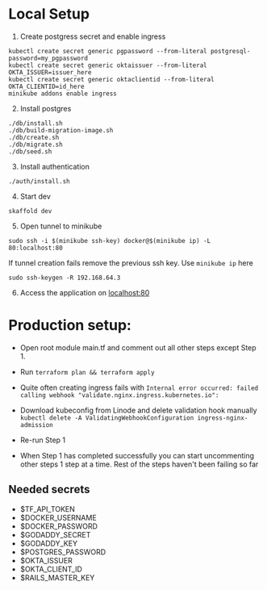 # Local Setup

1. Create postgress secret and enable ingress
```shell script
kubectl create secret generic pgpassword --from-literal postgresql-password=my_pgpassword
kubectl create secret generic oktaissuer --from-literal OKTA_ISSUER=issuer_here
kubectl create secret generic oktaclientid --from-literal OKTA_CLIENTID=id_here
minikube addons enable ingress
```

2. Install postgres
```shell script
./db/install.sh
./db/build-migration-image.sh
./db/create.sh
./db/migrate.sh
./db/seed.sh
```

3. Install authentication
```shell
./auth/install.sh
```

4. Start dev
```shell script
skaffold dev
```

5. Open tunnel to minikube
```shell
sudo ssh -i $(minikube ssh-key) docker@$(minikube ip) -L 80:localhost:80
```
If tunnel creation fails remove the previous ssh key. Use `minikube ip` here 
```shell
sudo ssh-keygen -R 192.168.64.3
```

6. Access the application on [localhost:80](http://localhost:80)

# Production setup:

- Open root module main.tf and comment out all other steps except Step 1.
- Run `terraform plan && terraform apply`
- Quite often creating ingress fails with `Internal error occurred: failed calling webhook "validate.nginx.ingress.kubernetes.io":`
- Download kubeconfig from Linode and delete validation hook manually `kubectl delete -A ValidatingWebhookConfiguration ingress-nginx-admission`
- Re-run Step 1

- When Step 1 has completed successfully you can start uncommenting other steps 1 step at a time. Rest of the steps haven't been failing so far

## Needed secrets

- $TF_API_TOKEN
- $DOCKER_USERNAME
- $DOCKER_PASSWORD
- $GODADDY_SECRET
- $GODADDY_KEY
- $POSTGRES_PASSWORD
- $OKTA_ISSUER
- $OKTA_CLIENT_ID
- $RAILS_MASTER_KEY
